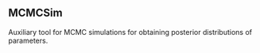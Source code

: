 ## MCMCSim

Auxiliary tool for MCMC simulations for obtaining posterior distributions of parameters.
